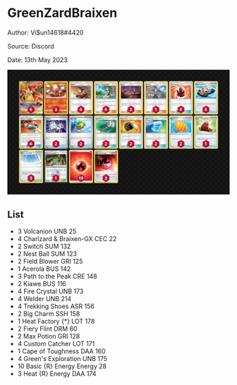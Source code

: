 # GreenZardBraixen

Author: Vi$un14618#4420

Source: Discord

Date: 13th May 2023

![decklist](../../images/SVI/GreenZardBraixen/1-%20GreenZardBraixen.png)

## List

* 3 Volcanion UNB 25
* 4 Charizard & Braixen-GX CEC 22
* 2 Switch SUM 132
* 2 Nest Ball SUM 123
* 2 Field Blower GRI 125
* 1 Acerola BUS 142
* 3 Path to the Peak CRE 148
* 2 Kiawe BUS 116
* 4 Fire Crystal UNB 173
* 4 Welder UNB 214
* 4 Trekking Shoes ASR 156
* 2 Big Charm SSH 158
* 1 Heat Factory {*} LOT 178
* 2 Fiery Flint DRM 60
* 2 Max Potion GRI 128
* 4 Custom Catcher LOT 171
* 1 Cape of Toughness DAA 160
* 4 Green's Exploration UNB 175
* 10 Basic {R} Energy Energy 28
* 3 Heat {R} Energy DAA 174
